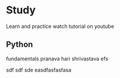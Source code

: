 # Study
Learn and practice
watch tutorial on youtube
## Python
fundamentals
pranava hari shrivastava
efs

sdf
sdf
sde
easdfasfasfasa